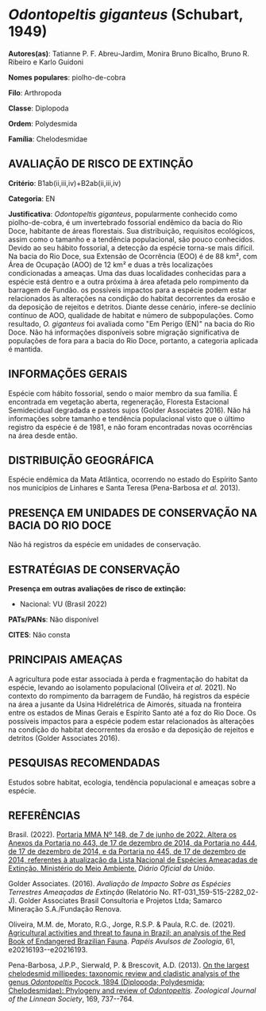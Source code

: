 # *Odontopeltis giganteus* (Schubart, 1949)

**Autores(as)**: Tatianne P. F. Abreu-Jardim, Monira Bruno Bicalho, Bruno R. Ribeiro e Karlo Guidoni

**Nomes populares**: piolho-de-cobra

**Filo**: Arthropoda

**Classe**: Diplopoda

**Ordem**: Polydesmida

**Família**: Chelodesmidae

## AVALIAÇÃO DE RISCO DE EXTINÇÃO

**Critério**: B1ab(ii,iii,iv)+B2ab(ii,iii,iv)

**Categoria**: EN

**Justificativa**: *Odontopeltis giganteus*, popularmente conhecido como piolho-de-cobra, é um invertebrado fossorial endêmico da bacia do Rio Doce, habitante de áreas florestais. Sua distribuição, requisitos ecológicos, assim como o tamanho e a tendência populacional, são pouco conhecidos. Devido ao seu hábito fossorial, a detecção da espécie torna-se mais difícil. Na bacia do Rio Doce, sua Extensão de Ocorrência (EOO) é de 88 km², com Área de Ocupação (AOO) de 12 km² e duas a três localizações condicionadas a ameaças. Uma das duas localidades conhecidas para a espécie está dentro e a outra próxima à área afetada pelo rompimento da barragem de Fundão. os possíveis impactos para a espécie podem estar relacionados às alterações na condição do habitat decorrentes da erosão e da deposição de rejeitos e detritos. Diante desse cenário, infere-se declínio contínuo de AOO, qualidade de habitat e número de subpopulações. Como resultado,
*O. giganteus* foi avaliada como "Em Perigo (EN)" na bacia do Rio Doce. Não há informações disponíveis sobre migração significativa de populações de fora para a bacia do Rio Doce, portanto, a categoria aplicada é mantida.

## INFORMAÇÕES GERAIS

Espécie com hábito fossorial, sendo o maior membro da sua família. É encontrada em vegetação aberta, regeneração, Floresta Estacional Semidecidual degradada e pastos sujos (Golder Associates 2016). Não há informações sobre tamanho e tendência populacional visto que o último registro da espécie é de 1981, e não foram encontradas novas ocorrências na área desde então.

## DISTRIBUIÇÃO GEOGRÁFICA

Espécie endêmica da Mata Atlântica, ocorrendo no estado do Espírito Santo nos municípios de Linhares e Santa Teresa (Pena-Barbosa *et al.* 2013).

## PRESENÇA EM UNIDADES DE CONSERVAÇÃO NA BACIA DO RIO DOCE

Não há registros da espécie em unidades de conservação.

## ESTRATÉGIAS DE CONSERVAÇÃO

**Presença em outras avaliações de risco de extinção:**

-   Nacional: VU (Brasil 2022)

**PATs/PANs**: Não disponível

**CITES**: Não consta

## PRINCIPAIS AMEAÇAS

A agricultura pode estar associada à perda e fragmentação do habitat da espécie, levando ao isolamento populacional (Oliveira *et al.* 2021). No contexto do rompimento da barragem de Fundão, há registros da espécie na área a jusante da Usina Hidrelétrica de Aimorés, situada na fronteira entre os estados de Minas Gerais e Espírito Santo até a foz do Rio Doce.  Os possíveis impactos para a espécie podem estar relacionados às alterações na condição do habitat decorrentes da erosão e da deposição de rejeitos e detritos (Golder Associates 2016).

## PESQUISAS RECOMENDADAS

Estudos sobre habitat, ecologia, tendência populacional e ameaças sobre a espécie.

## REFERÊNCIAS

Brasil. (2022). [Portaria MMA Nº 148, de 7 de junho de 2022. Altera os Anexos da Portaria no 443, de 17 de dezembro de 2014, da Portaria no 444, de 17 de dezembro de 2014, e da Portaria no 445, de 17 de dezembro de 2014, referentes à atualização da Lista Nacional de Espécies Ameaçadas de Extinção. Ministério do Meio Ambiente.](https://in.gov.br/en/web/dou/-/portaria-mma-n-148-de-7-de-junho-de-2022-406272733) *Diário Oficial da União*.

Golder Associates. (2016). *Avaliação de Impacto Sobre as Espécies Terrestres Ameaçadas de Extinção* (Relatório No.  RT-031_159-515-2282_02-J). Golder Associates Brasil Consultoria e Projetos Ltda; Samarco Mineração S.A./Fundação Renova.

Oliveira, M.M. de, Morato, R.G., Jorge, R.S.P. & Paula, R.C. de. (2021).  [Agricultural activities and threat to fauna in Brazil: an analysis of the Red Book of Endangered Brazilian Fauna](https://doi.org/10.11606/1807-0205/2021.61.93). *Papéis Avulsos de Zoologia*, 61, e20216193--e20216193.

Pena-Barbosa, J.P.P., Sierwald, P. & Brescovit, A.D. (2013). [On the largest chelodesmid millipedes: taxonomic review and cladistic analysis of the genus *Odontopeltis* Pocock, 1894 (Diplopoda; Polydesmida; Chelodesmidae): Phylogeny and review of *Odontopeltis*](https://doi.org/10.1111/zoj.12086). *Zoological Journal of the Linnean Society*, 169, 737--764.
